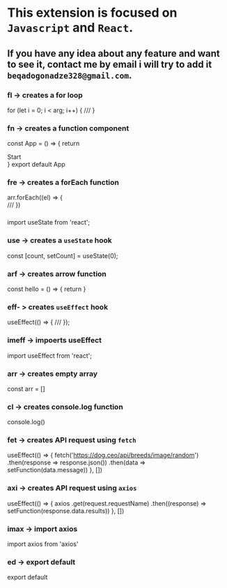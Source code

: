# This extension is focused on `Javascript` and `React`. 

## If you have any idea about any feature and want to see it, contact me by email i will try to add it `beqadogonadze328@gmail.com`.

###  fl -> creates a for loop
for (let i = 0; i < arg; i++) {
  ///
}

###  fn -> creates a function component 
const App = () => {
  return <div>Start</div>
} 
export default App

###  fre -> creates a forEach function
arr.forEach((el) => {	
  ///
})

###
import useState from 'react';

###  use ->  creates a `useState` hook
const [count, setCount] = useState(0);


### arf -> creates arrow function
const hello = () => {
  return
}

### eff- > creates `useEffect` hook
useEffect(() => {
  ///
});
### imeff -> impoerts useEffect
import useEffect  from 'react';

### arr -> creates empty array
const arr = []

### cl -> creates console.log function
console.log()

### fet -> creates API request using `fetch`
useEffect(() => {
  fetch('https://dog.ceo/api/breeds/image/random')
    .then(response => response.json())
    .then(data => setFunction(data.message))
}, [])

### axi -> creates API request using `axios`
useEffect(() => {
  axios
    .get(request.requestName)
    .then((response) => setFunction(response.data.results))
}, [])

### imax -> import axios
import axios from 'axios'

### ed -> export default
export default


